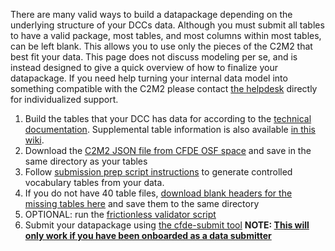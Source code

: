 There are many valid ways to build a datapackage depending on the underlying structure of your DCCs data. Although you must submit all tables to have a valid package, most tables, and most columns within most tables, can be left blank. This allows you to use only the pieces of the C2M2 that best fit your data. This page does not discuss modeling per se, and is instead designed to give a quick overview of how to finalize your datapackage. If you need help turning your internal data model into something compatible with the C2M2 please contact [the helpdesk](support@cfde.atlassian.net) directly for individualized support.


1. Build the tables that your DCC has data for according to the [technical documentation](https://docs.nih-cfde.org/). Supplemental table information is also available [in this wiki](./C2M2-Table-Summary).
2. Download the [C2M2 JSON file from CFDE OSF space](https://osf.io/c63aw/) and save in the same directory as your tables
3. Follow [submission prep script instructions](https://github.com/nih-cfde/published-documentation/wiki/submission-prep-script) to generate controlled vocabulary tables from your data.
4. If you do not have 40 table files, [download blank headers for the missing tables here](https://osf.io/rdeks/) and save them to the same directory
5. OPTIONAL: run the [frictionless validator script](./Quickstart#optional-frictionless)
6. Submit your datapackage using [the cfde-submit tool](./Quickstart#cfde-submit) **NOTE: [This will only work if you have been onboarded as a data submitter](./Onboarding-to-the-CFDE-Portal-Submission-System)**